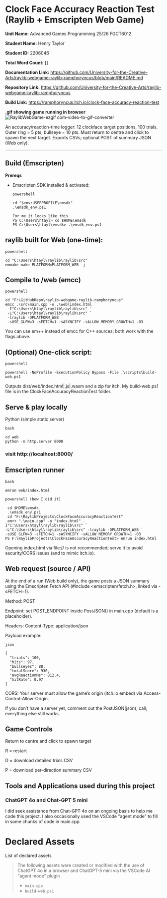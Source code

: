 # Clock Face Accuracy Reaction Test (Raylib + Emscripten Web Game)

 **Unit Name:** Advanced Games Programming 25/26 FGCT6012

**Student Name:** Henry Taylor

**Student ID:** 2206046

**Total Word Count:** \[]

**Documentation Link:** https://github.com/University-for-the-Creative-Arts/raylib-webgame-raylib-ramphoryncus/blob/main/README.md

**Repository Link:** https://github.com/University-for-the-Creative-Arts/raylib-webgame-raylib-ramphoryncus

**Build Link:** https://ramphoryncus.itch.io/clock-face-accuracy-reaction-test

**.gif showing game running in browser**
![RaylibWebGame-ezgif com-video-to-gif-converter](https://github.com/user-attachments/assets/197bccb9-f1d0-460b-9fd5-3f5d15afaa7c)


An accuracy/reaction-time logger: 12 clockface target positions, 100 trials. Outer ring = 5 pts, bullseye = 10 pts. Must return to centre and click to spawn the next target. Exports CSVs; optional POST of summary JSON (Web only).


---

## Build (Emscripten)

**Prereqs**
- Emscripten SDK installed & activated:
  ```
  powershell
  
  cd "$env:USERPROFILE\emsdk"
  .\emsdk_env.ps1

  For me it looks like this
  PS C:\Users\htayl> cd $HOME\emsdk
  PS C:\Users\htayl\emsdk> .\emsdk_env.ps1

  ```
## raylib built for Web (one-time):

  ```
powershell

  cd "C:\Users\htayl\raylib\raylib\src"
  emmake make PLATFORM=PLATFORM_WEB -j
```
## Compile to /web (emcc)

```
powershell

cd "F:\GitHubRepo\raylib-webgame-raylib-ramphoryncus"
emcc .\src\main.cpp -o .\web\index.html `
 -I"C:\Users\htayl\raylib\raylib\src" `
 -L"C:\Users\htayl\raylib\raylib\src" `
 -lraylib -DPLATFORM_WEB `
 -sUSE_GLFW=3 -sFETCH=1 -sASYNCIFY -sALLOW_MEMORY_GROWTH=1 -O3
```
You can use em++ instead of emcc for C++ sources; both work with the flags above.

## (Optional) One-click script:

```
powershell

powershell -NoProfile -ExecutionPolicy Bypass -File .\scripts\build-web.ps1
```
Outputs dist/web/index.html|.js|.wasm and a zip for itch.
My build-web.ps1 file is in the ClockFaceAccuracyReactionTest folder.

## Serve & play locally
Python (simple static server)

```
bash

cd web
python -m http.server 8000
```
### visit http://localhost:8000/

## Emscripten runner

```
bash

emrun web/index.html
```
```
powershell (how I did it)

 cd $HOME\emsdk
 .\emsdk_env.ps1
 cd "F:\RaylibProjects\ClockFaceAccuracyReactionTest"
 em++ ".\main.cpp" -o "index.html" -I"C:\Users\htayl\raylib\raylib\src" `
-L"C:\Users\htayl\raylib\raylib\src" -lraylib -DPLATFORM_WEB `
-sUSE_GLFW=3 -sFETCH=1 -sASYNCIFY -sALLOW_MEMORY_GROWTH=1 -O3
PS F:\RaylibProjects\ClockFaceAccuracyReactionTest> emrun index.html
```

Opening index.html via file:// is not recommended; serve it to avoid security/CORS issues (and to mimic itch.io).

## Web request (source / API)

At the end of a run (Web build only), the game posts a JSON summary using the Emscripten Fetch API (#include <emscripten/fetch.h>, linked via -sFETCH=1).

Method: POST

Endpoint: set POST_ENDPOINT inside PostJSON() in main.cpp (default is a placeholder).

Headers: Content-Type: application/json

Payload example:

```
json

{
  "trials": 100,
  "hits": 97,
  "bullseyes": 88,
  "totalScore": 930,
  "avgReactionMs": 812.4,
  "hitRate": 0.97
}
```
CORS: Your server must allow the game’s origin (itch.io embed) via Access-Control-Allow-Origin.

If you don’t have a server yet, comment out the PostJSON(json); call; everything else still works.

## Game Controls

Return to centre and click to spawn target

R = restart

D = download detailed trials CSV

P = download per-direction summary CSV


## Tools and Applications used during this project

### ChatGPT 4o and Chat-GPT 5 mini

I did seek assistance from Chat-GPT 4o on an ongoing basis to help me code this project. I also occasionally used the VSCode "agent mode" to fill in some chunks of code in main.cpp

# Declared Assets

List of declared assets
> The following assets were created or modified with the use of ChatGPT 4o in a browser and ChatGPT-5 mini via the VSCode AI "agent mode" plugin
> * `main.cpp`
> * `build-web.ps1`

